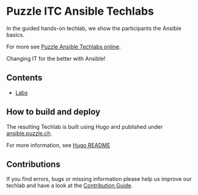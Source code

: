 # Puzzle ITC Ansible Techlabs

In the guided hands-on techlab, we show the participants the Ansible basics.

For more see [Puzzle Ansible Techlabs online](https://ansible.puzzle.ch/).

Changing IT for the better with Ansible!

## Contents

* [Labs](hugo/content/labs)

## How to build and deploy

The resulting Techlab is built using Hugo and published under [ansible.puzzle.ch](https://ansible.puzzle.ch/).

For more information, see [Hugo README](hugo/README.md)

## Contributions

If you find errors, bugs or missing information please help us improve our techlab and have a look at the [Contribution Guide](CONTRIBUTING.md).
